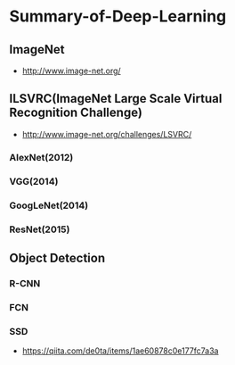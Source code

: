 # Summary-of-Deep-Learning
## ImageNet
- http://www.image-net.org/
## ILSVRC(ImageNet Large Scale Virtual Recognition Challenge)
- http://www.image-net.org/challenges/LSVRC/
### AlexNet(2012)
### VGG(2014)
### GoogLeNet(2014)
### ResNet(2015)
## Object Detection
### R-CNN
### FCN
### SSD
- https://qiita.com/de0ta/items/1ae60878c0e177fc7a3a
